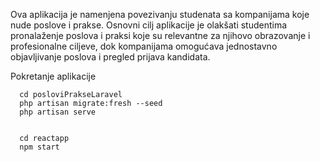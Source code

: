 Ova aplikacija je namenjena povezivanju studenata sa kompanijama koje nude poslove i prakse. Osnovni cilj aplikacije je olakšati studentima pronalaženje poslova i praksi koje su relevantne za njihovo obrazovanje i profesionalne ciljeve, dok kompanijama omogućava jednostavno objavljivanje poslova i pregled prijava kandidata.

Pokretanje aplikacije

      cd posloviPrakseLaravel
      php artisan migrate:fresh --seed
      php artisan serve 


      cd reactapp
      npm start
